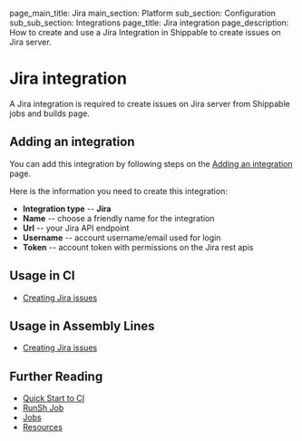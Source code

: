 page_main_title: Jira
main_section: Platform
sub_section: Configuration
sub_sub_section: Integrations
page_title: Jira integration
page_description: How to create and use a Jira Integration in Shippable to create issues on Jira server.

# Jira integration

A Jira integration is required to create issues on Jira server from Shippable jobs and builds page.

## Adding an integration

You can add this integration by following steps on the [Adding an integration](/platform/tutorial/integration/subscription-integrations/) page.

Here is the information you need to create this integration:

* **Integration type** -- **Jira**
* **Name** -- choose a friendly name for the integration
* **Url** -- your Jira API endpoint
* **Username** --  account username/email used for login
* **Token** -- account token with permissions on the Jira rest apis

## Usage in CI

* [Creating Jira issues](/platform/tutorial/workflow/create-jira-issues.md)

## Usage in Assembly Lines

* [Creating Jira issues](/platform/tutorial/workflow/create-jira-issues.md)

## Further Reading
* [Quick Start to CI](/getting-started/ci-sample)
* [RunSh Job](/platform/workflow/job/runsh)
* [Jobs](/platform/workflow/job/overview)
* [Resources](/platform/workflow/resource/overview)
